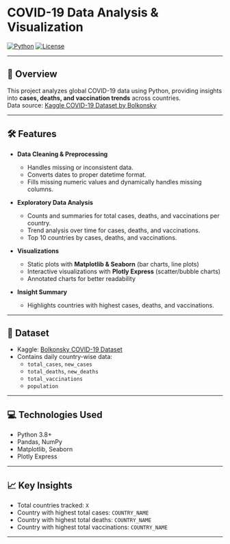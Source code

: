# COVID-19 Data Analysis & Visualization

[![Python](https://img.shields.io/badge/Python-3.8%2B-blue)](https://www.python.org/)
[![License](https://img.shields.io/badge/License-MIT-green)](LICENSE)

---

## 📌 Overview
This project analyzes global COVID-19 data using Python, providing insights into **cases, deaths, and vaccination trends** across countries.  
Data source: [Kaggle COVID-19 Dataset by Bolkonsky](https://www.kaggle.com/datasets/bolkonsky/covid19)

---

## 🛠 Features

- **Data Cleaning & Preprocessing**
  - Handles missing or inconsistent data.
  - Converts dates to proper datetime format.
  - Fills missing numeric values and dynamically handles missing columns.

- **Exploratory Data Analysis**
  - Counts and summaries for total cases, deaths, and vaccinations per country.
  - Trend analysis over time for cases, deaths, and vaccinations.
  - Top 10 countries by cases, deaths, and vaccinations.

- **Visualizations**
  - Static plots with **Matplotlib & Seaborn** (bar charts, line plots)
  - Interactive visualizations with **Plotly Express** (scatter/bubble charts)
  - Annotated charts for better readability

- **Insight Summary**
  - Highlights countries with highest cases, deaths, and vaccinations.

---

## 📂 Dataset

- Kaggle: [Bolkonsky COVID-19 Dataset](https://www.kaggle.com/datasets/bolkonsky/covid19)
- Contains daily country-wise data:
  - `total_cases`, `new_cases`
  - `total_deaths`, `new_deaths`
  - `total_vaccinations`
  - `population`

---

## 💻 Technologies Used

- Python 3.8+
- Pandas, NumPy
- Matplotlib, Seaborn
- Plotly Express

---

## 📈 Key Insights

- Total countries tracked: `X`
- Country with highest total cases: `COUNTRY_NAME`
- Country with highest total deaths: `COUNTRY_NAME`
- Country with highest total vaccinations: `COUNTRY_NAME` 



---

